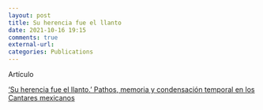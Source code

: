 ```yaml
---
layout: post
title: Su herencia fue el llanto
date: 2021-10-16 19:15
comments: true
external-url:
categories: Publications
---
```


Artículo 

[‘Su herencia fue el llanto.’ Pathos, memoria y condensación temporal en los Cantares mexicanos](https://www.tandfonline.com/doi/full/10.1080/10609164.2020.1865721)
